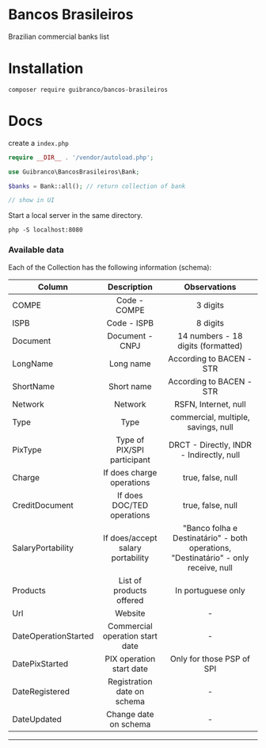 # Bancos Brasileiros

Brazilian commercial banks list

# Installation

```
composer require guibranco/bancos-brasileiros
```

# Docs

create a `index.php`

```php
require __DIR__ . '/vendor/autoload.php';

use Guibranco\BancosBrasileiros\Bank;

$banks = Bank::all(); // return collection of bank

// show in UI
```


Start a local server in the same directory.

```
php -S localhost:8080
```


### Available data

Each of the Collection has the following information (schema):

| Column | Description | Observations |
|-------------------|:---------------------------------------:|:--------------------------------------------------------------------------:|
| COMPE | Code - COMPE | 3 digits |
| ISPB | Code - ISPB | 8 digits |
| Document | Document - CNPJ | 14 numbers - 18 digits (formatted) |
| LongName | Long name  | According to BACEN - STR |
| ShortName | Short name | According to BACEN - STR|
| Network | Network | RSFN, Internet, null |
| Type | Type | commercial, multiple, savings, null |
| PixType | Type of PIX/SPI participant | DRCT - Directly, INDR - Indirectly, null |
| Charge | If does charge operations | true, false, null | 
| CreditDocument | If does DOC/TED operations | true, false, null | 
| SalaryPortability | If does/accept salary portability | "Banco folha e Destinatário" - both operations, "Destinatário" - only receive, null | 
| Products | List of products offered | In portuguese only | 
| Url | Website | - |
| DateOperationStarted | Commercial operation start date | - |
| DatePixStarted | PIX operation start date | Only for those PSP of SPI |
| DateRegistered | Registration date on schema | - |
| DateUpdated | Change date on schema | - |

---

